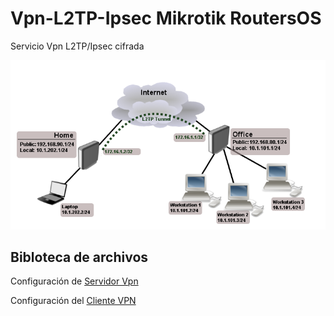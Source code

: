 # Vpn-L2TP-Ipsec  Mikrotik RoutersOS
Servicio Vpn L2TP/Ipsec cifrada

<img src=Site-to-site-l2tp-example.png>

## Bibloteca de archivos

 Configuración de [Servidor Vpn](configserver.md)

 Configuración del [Cliente VPN](CONFIG_CLIENT.md)


